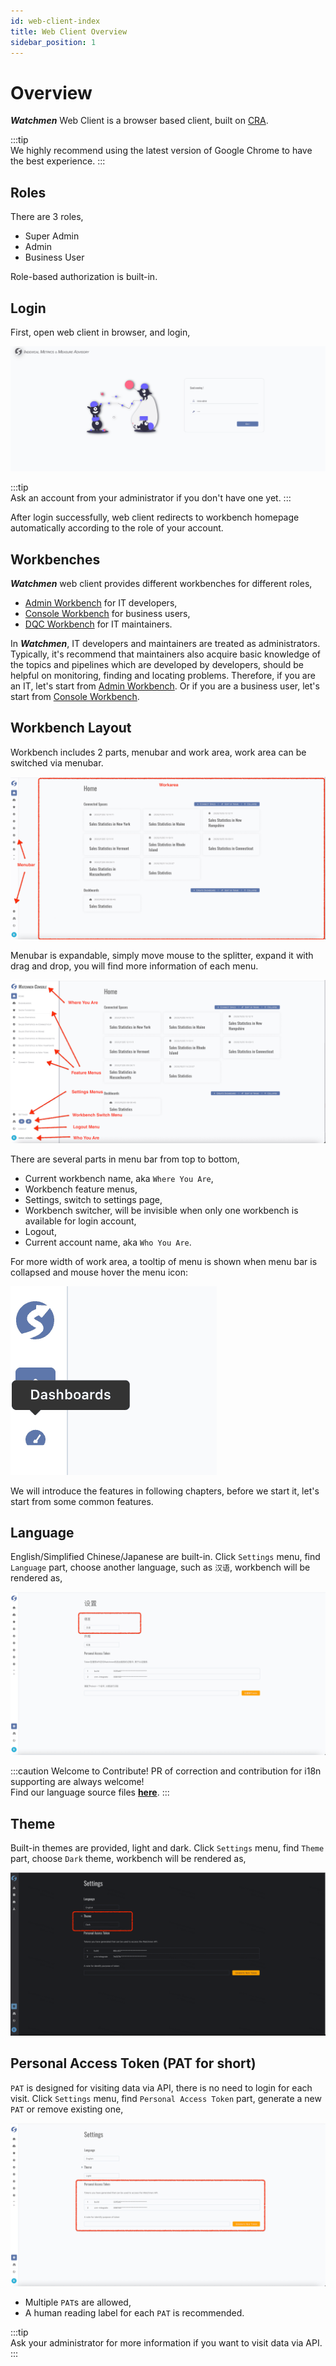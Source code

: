 ```yaml
---
id: web-client-index  
title: Web Client Overview  
sidebar_position: 1
---
```


# Overview

**_Watchmen_** Web Client is a browser based client, built on [CRA](https://create-react-app.dev/).

:::tip   
We highly recommend using the latest version of Google Chrome to have the best experience.
:::

## Roles

There are 3 roles,

- Super Admin
- Admin
- Business User

Role-based authorization is built-in.

## Login

First, open web client in browser, and login,

![Login](images/login.png)

:::tip   
Ask an account from your administrator if you don't have one yet.
:::

After login successfully, web client redirects to workbench homepage automatically according to the role of your account.

## Workbenches

**_Watchmen_** web client provides different workbenches for different roles,

- [Admin Workbench](admin/admin-wb-index) for IT developers,
- [Console Workbench](console/console-wb-index) for business users,
- [DQC Workbench](dqc/dqc-wb-index) for IT maintainers.

In **_Watchmen_**, IT developers and maintainers are treated as administrators. Typically, it's recommend that maintainers also acquire
basic knowledge of the topics and pipelines which are developed by developers, should be helpful on monitoring, finding and locating
problems. Therefore, if you are an IT, let's start from [Admin Workbench](admin/admin-wb-index). Or if you are a business user, let's
start from [Console Workbench](console/console-wb-index).

## Workbench Layout

Workbench includes 2 parts, menubar and work area, work area can be switched via menubar.

![Standard Workbench](images/standard-workbench.png)

Menubar is expandable, simply move mouse to the splitter, expand it with drag and drop, you will find more information of each menu.

![Expanded Workbench](images/expanded-workbench.png)

There are several parts in menu bar from top to bottom,

- Current workbench name, aka `Where You Are`,
- Workbench feature menus,
- Settings, switch to settings page,
- Workbench switcher, will be invisible when only one workbench is available for login account,
- Logout,
- Current account name, aka `Who You Are`.

For more width of work area, a tooltip of menu is shown when menu bar is collapsed and mouse hover the menu icon:

![Menubar Tooltip](images/menubar-tooltip.png)

We will introduce the features in following chapters, before we start it, let's start from some common features.

## Language

English/Simplified Chinese/Japanese are built-in. Click `Settings` menu, find `Language` part, choose another language, such as `汉语`,
workbench will be rendered as,

![Simplified Chinese](images/zh-cn.png)

:::caution Welcome to Contribute!
PR of correction and contribution for i18n supporting are always welcome!  
Find our language source
files **[here](https://github.com/Indexical-Metrics-Measure-Advisory/watchmen/tree/main/packages/watchmen-web-client/src/widgets/langs)**.
:::

## Theme

Built-in themes are provided, light and dark. Click `Settings` menu, find `Theme` part, choose `Dark` theme, workbench will be rendered as,

![Dark Theme](images/dark-theme.png)

## Personal Access Token (PAT for short)

`PAT` is designed for visiting data via API, there is no need to login for each visit. Click `Settings` menu, find `Personal Access Token`
part, generate a new `PAT` or remove existing one,

![PAT](images/pat.png)

- Multiple `PAT`s are allowed,
- A human reading label for each `PAT` is recommended.

:::tip  
Ask your administrator for more information if you want to visit data via API.
:::

